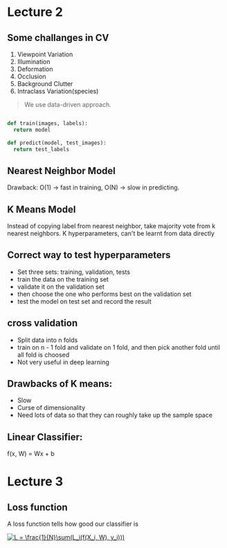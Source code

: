 # Lecture 2

## Some challanges in CV
1. Viewpoint Variation
2. Illumination
3. Deformation
4. Occlusion
5. Background Clutter
6. Intraclass Variation(species)

> We use data-driven approach.
``` python

def train(images, labels):
  return model
  
def predict(model, test_images):
  return test_labels


```
## Nearest Neighbor Model

Drawback: O(1) -> fast in training,
          O(N) -> slow in predicting.
          
## K Means Model
Instead of copying label from nearest neighbor, take majority vote from k nearest neighbors. 
K hyperparameters, can't be learnt from data directly 

## Correct way to test hyperparameters
* Set three sets: training, validation, tests
* train the data on the training set
* validate it on the validation set
* then choose the one who performs best on the validation set
* test the model on test set and record the result

## cross validation
* Split data into n folds
* train on n - 1 fold and validate on 1 fold, and then pick another fold until all fold is choosed
* Not very useful in deep learning

## Drawbacks of K means:
* Slow
* Curse of dimensionality
* Need lots of data so that they can roughly take up the sample space

## Linear Classifier:
f(x, W) = Wx + b

# Lecture 3

## Loss function
A loss function tells how good our classifier is

<a href="https://www.codecogs.com/eqnedit.php?latex=L&space;=&space;\frac{1}{N}\sum(L_i(f(X_i,&space;W),&space;y_i)))" target="_blank"><img src="https://latex.codecogs.com/gif.latex?L&space;=&space;\frac{1}{N}\sum(L_i(f(X_i,&space;W),&space;y_i)))" title="L = \frac{1}{N}\sum(L_i(f(X_i, W), y_i)))" /></a>

